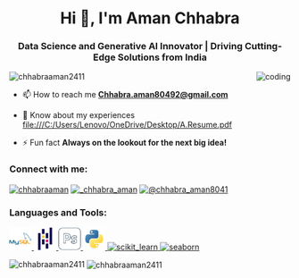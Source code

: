 <h1 align="center">Hi 👋, I'm Aman Chhabra</h1>
<h3 align="center">Data Science and Generative AI Innovator | Driving Cutting-Edge Solutions from India</h3>
<img align= "right" alt="coding" width"100" src="https://camo.githubusercontent.com/7de37139d0b4c1ce40865e799b446c0e963a3dd8fb68d239707237c40604fa3d/68747470733a2f2f63646e2e6472696262626c652e636f6d2f75736572732f3733303730332f73637265656e73686f74732f363538313234332f6176656e746f2e676966">

<p align="left"> <img src="https://komarev.com/ghpvc/?username=chhabraaman2411&label=Profile%20views&color=0e75b6&style=flat" alt="chhabraaman2411" /> </p>

- 📫 How to reach me **Chhabra.aman80492@gmail.com**

- 📄 Know about my experiences [file:///C:/Users/Lenovo/OneDrive/Desktop/A.Resume.pdf](file:///C:/Users/Lenovo/OneDrive/Desktop/A.Resume.pdf)

- ⚡ Fun fact **Always on the lookout for the next big idea!**

<h3 align="left">Connect with me:</h3>
<p align="left">
<a href="https://kaggle.com/chhabraaman" target="blank"><img align="center" src="https://raw.githubusercontent.com/rahuldkjain/github-profile-readme-generator/master/src/images/icons/Social/kaggle.svg" alt="chhabraaman" height="30" width="40" /></a>
<a href="https://instagram.com/_chhabra_aman" target="blank"><img align="center" src="https://raw.githubusercontent.com/rahuldkjain/github-profile-readme-generator/master/src/images/icons/Social/instagram.svg" alt="_chhabra_aman" height="30" width="40" /></a>
<a href="https://www.hackerearth.com/@chhabra_aman8041" target="blank"><img align="center" src="https://raw.githubusercontent.com/rahuldkjain/github-profile-readme-generator/master/src/images/icons/Social/hackerearth.svg" alt="@chhabra_aman8041" height="30" width="40" /></a>
</p>

<h3 align="left">Languages and Tools:</h3>
<p align="left"> <a href="https://www.mysql.com/" target="_blank" rel="noreferrer"> <img src="https://raw.githubusercontent.com/devicons/devicon/master/icons/mysql/mysql-original-wordmark.svg" alt="mysql" width="40" height="40"/> </a> <a href="https://pandas.pydata.org/" target="_blank" rel="noreferrer"> <img src="https://raw.githubusercontent.com/devicons/devicon/2ae2a900d2f041da66e950e4d48052658d850630/icons/pandas/pandas-original.svg" alt="pandas" width="40" height="40"/> </a> <a href="https://www.photoshop.com/en" target="_blank" rel="noreferrer"> <img src="https://raw.githubusercontent.com/devicons/devicon/master/icons/photoshop/photoshop-line.svg" alt="photoshop" width="40" height="40"/> </a> <a href="https://www.python.org" target="_blank" rel="noreferrer"> <img src="https://raw.githubusercontent.com/devicons/devicon/master/icons/python/python-original.svg" alt="python" width="40" height="40"/> </a> <a href="https://scikit-learn.org/" target="_blank" rel="noreferrer"> <img src="https://upload.wikimedia.org/wikipedia/commons/0/05/Scikit_learn_logo_small.svg" alt="scikit_learn" width="40" height="40"/> </a> <a href="https://seaborn.pydata.org/" target="_blank" rel="noreferrer"> <img src="https://seaborn.pydata.org/_images/logo-mark-lightbg.svg" alt="seaborn" width="40" height="40"/> </a> </p>

<p><img align="left" src="https://github-readme-stats.vercel.app/api/top-langs?username=chhabraaman2411&show_icons=true&locale=en&layout=compact" alt="chhabraaman2411" /></p>

<p>&nbsp;<img align="center" src="https://github-readme-stats.vercel.app/api?username=chhabraaman2411&show_icons=true&locale=en" alt="chhabraaman2411" /></p>
